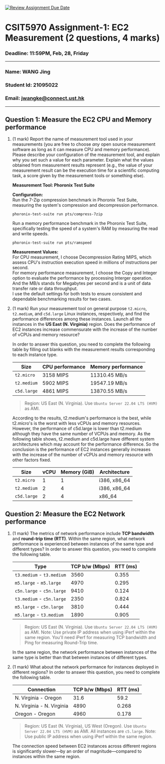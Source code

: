 [![Review Assignment Due Date](https://classroom.github.com/assets/deadline-readme-button-22041afd0340ce965d47ae6ef1cefeee28c7c493a6346c4f15d667ab976d596c.svg)](https://classroom.github.com/a/IAASVEAZ)
# CSIT5970 Assignment-1: EC2 Measurement (2 questions, 4 marks)

### Deadline: 11:59PM, Feb, 28, Friday

---

### Name: WANG Jing
### Student Id: 21095022
### Email: jwangke@connect.ust.hk

---

## Question 1: Measure the EC2 CPU and Memory performance

1. (1 mark) Report the name of measurement tool used in your measurements (you are free to choose *any* open source measurement software as long as it can measure CPU and memory performance). Please describe your configuration of the measurement tool, and explain why you set such a value for each parameter. Explain what the values obtained from measurement results represent (e.g., the value of your measurement result can be the execution time for a scientific computing task, a score given by the measurement tools or something else).

   **Measurement Tool: Phoronix Test Suite**  

   **Configuration:**  
   Run the 7-Zip compression benchmark in Phoronix Test Suite, measuring the system's compression and decompression performance. 
   ```
   phoronix-test-suite run pts/compress-7zip
   ```  
   Run a memory performance benchmark in the Phoronix Test Suite, specifically testing the speed of a system's RAM by measuring the read and write speeds.
   ```     
   phoronix-test-suite run pts/ramspeed
   ```
   
   **Measurement Values:**  
  For CPU measurement, I choose Decompression Rating MIPS, which assess CPU's instruction execution speed in millions of instructions per second.  
  For memory performance measurement, I choose the Copy and Integer option to evaluate the performance by processing Interger operation. And the MB/s stands for Megabytes per second and is a unit of data transfer rate or data throughput.  
  I use the default settings for both tests to ensure consistent and dependable benchmarking results for two cases.

2. (1 mark) Run your measurement tool on general purpose `t2.micro`, `t2.medium`, and `c5d.large` Linux instances, respectively, and find the performance differences among these instances. Launch all the instances in the **US East (N. Virginia)** region. Does the performance of EC2 instances increase commensurate with the increase of the number of vCPUs and memory resource?

    In order to answer this question, you need to complete the following table by filling out blanks with the measurement results corresponding to each instance type.

    | Size        | CPU performance | Memory performance |
    | ----------- | --------------- | ------------------ |
    | `t2.micro`  | 3158 MIPS       | 11310.45 MB/s      |
    | `t2.medium` | 5902 MIPS       | 19547.19 MB/s      |
    | `c5d.large` | 4861 MIPS       | 13870.55 MB/s      |

    > Region: US East (N. Virginia). Use `Ubuntu Server 22.04 LTS (HVM)` as AMI.

    According to the results, t2.medium's performance is the best, while t2.micro's is the worst with less vCPUs and memory resources. However, the performance of c5d.large is lower than t2.medium although they have the same number of VCPUs and memory. As the following table shows, t2.medium and c5d.large have different system architectures which may account for the performance difference. So the conclusion is the performance of EC2 instances generally increases with the increase of the number of vCPUs and memory resource with other factors fixed.
   
    | Size        |      vCPU	      |    Memory (GiB)    |    Architecture    |
    | ----------- | --------------- | ------------------ | ------------------ |
    | `t2.micro`  | 1               | 1                  | i386, x86_64       |
    | `t2.medium` | 2               | 4                  | i386, x86_64       |
    | `c5d.large` | 2               | 4                  | x86_64             |
   

## Question 2: Measure the EC2 Network performance

1. (1 mark) The metrics of network performance include **TCP bandwidth** and **round-trip time (RTT)**. Within the same region, what network performance is experienced between instances of the same type and different types? In order to answer this question, you need to complete the following table.

    | Type                      | TCP b/w (Mbps) | RTT (ms) |
    | ------------------------- | -------------- | -------- |
    | `t3.medium` - `t3.medium` | 3560           | 0.355    |
    | `m5.large` - `m5.large`   | 4970           | 0.295    |
    | `c5n.large` - `c5n.large` | 9410           | 0.124    |
    | `t3.medium` - `c5n.large` | 2350           | 0.824    |
    | `m5.large` - `c5n.large`  | 3810           | 0.444    |
    | `m5.large` - `t3.medium`  | 1890           | 0.905    |

    > Region: US East (N. Virginia). Use `Ubuntu Server 22.04 LTS (HVM)` as AMI. Note: Use private IP address when using iPerf within the same region. You'll need iPerf for measuring TCP bandwidth and Ping for measuring Round-Trip time.

    In the same region, the network performance between instances of the same type is better than that between instances of different types.

2. (1 mark) What about the network performance for instances deployed in different regions? In order to answer this question, you need to complete the following table.

    | Connection                | TCP b/w (Mbps) | RTT (ms) |
    | ------------------------- | -------------- | -------- |
    | N. Virginia - Oregon      | 31.6           | 59.2     |
    | N. Virginia - N. Virginia | 4890           | 0.268    |
    | Oregon - Oregon           | 4960           | 0.178    |

    > Region: US East (N. Virginia), US West (Oregon). Use `Ubuntu Server 22.04 LTS (HVM)` as AMI. All instances are `c5.large`. Note: Use public IP address when using iPerf within the same region.

    The connection speed between EC2 instances across different regions is significantly slower—by an order of magnitude—compared to instances within the same region.
